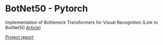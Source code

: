 # BotNet50 - Pytorch

Implementation of Bottleneck Transformers for Visual Recognition (Link to BotNet50 [Article](https://arxiv.org/pdf/2101.11605v1.pdf))

[Project report](https://www.overleaf.com/7154212173fwkkfvhjdbsy)
